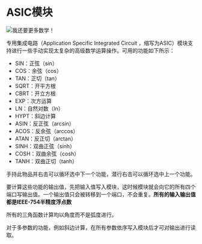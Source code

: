 # ASIC模块

![我还要更多数学！](item:tisadvanced:asic_module)

专用集成电路（Application Specific Integrated Circuit ，缩写为ASIC）模块支持进行一些手动实现太复杂的高级数学运算操作。可用的功能如下所示：

- SIN：正弦（sin）
- COS：余弦（cos）
- TAN：正切（tan）
- SQRT：开平方根
- CBRT：开立方根
- EXP：次方运算
- LN：自然对数（ln）
- HYPT：斜边计算
- ASIN：反正弦（arcsin）
- ACOS：反余弦（arccos）
- ATAN：反正切（arctan）
- SINH：双曲正弦（sinh）
- COSH：双曲余弦（cosh）
- TANH：双曲正切（tanh）

手持此物品并右击可以循环选中下一个功能，潜行右击可以循环选中上一个功能。

要计算这些功能的输出值，先把输入值写入模块，这时候模块就会向它的所有四个端口写输出值。一个输出值只会被转移到一个端口，不会重复。**所有的输入输出值都是IEEE-754半精度浮点数**

所有的三角函数计算均以角度而不是弧度进行。

对于多参数的功能，例如斜边计算，在所有参数依序写入模块后才可对输出进行读取。
